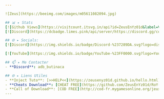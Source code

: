 ```yaml
---

![Zeus](https://beeimg.com/images/m05611082094.jpg)

## 📊 ▸ Stats
[![Github Views](https://visitcount.itsvg.in/api?id=ZeusEnYz01d&label=Views&icon=5&pretty=true)](https://visitcount.itsvg.in)
[![Discord](https://dcbadge.limes.pink/api/server/https://discord.gg/cod-fr)](https://discord.gg/cod-fr)

## 🌐 ▸ Socials:
[![Discord](https://img.shields.io/badge/Discord-%237289DA.svg?logo=discord&logoColor=white)](https://discord.gg/cod-fr) 

[![YouTube](https://img.shields.io/badge/YouTube-%23FF0000.svg?logo=YouTube&logoColor=white)](https://www.youtube.com/@PlutoniumModding)

## 📫 ▸ Me Contacter
- **Discord**: adb_butinaca

## 🌐 ▸ Liens Utiles
- **Inject Tuto**: [>>HELP<<](https://zeusenyz01d.github.io/hello.html)
- **Cheats Download**: [CHEAT FREE](https://github.com/ZeusEnYz01d/RoY-ChEaT)
- **Call of Download**: [COD FREE](http://cod-fr.mygamesonline.org/jeux/index.html)
---
```

